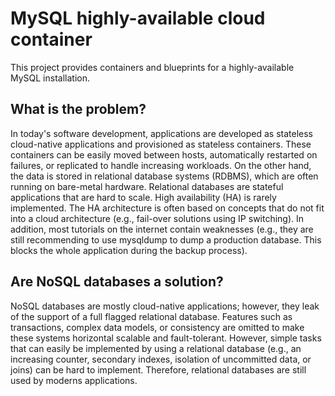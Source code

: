 # MySQL highly-available cloud container

This project provides containers and blueprints for a highly-available MySQL installation. 

## What is the problem?

In today's software development, applications are developed as stateless cloud-native applications and provisioned as stateless containers. These containers can be easily moved between hosts, automatically restarted on failures, or replicated to handle increasing workloads. On the other hand, the data is stored in relational database systems (RDBMS), which are often running on bare-metal hardware. Relational databases are stateful applications that are hard to scale. High availability (HA) is rarely implemented. The HA architecture is often based on concepts that do not fit into a cloud architecture (e.g., fail-over solutions using IP switching). In addition, most tutorials on the internet contain weaknesses (e.g., they are still recommending to use mysqldump to dump a production database. This blocks the whole application during the backup process). 

## Are NoSQL databases a solution?

NoSQL databases are mostly cloud-native applications; however, they leak of the support of a full flagged relational database. Features such as transactions, complex data models, or consistency are omitted to make these systems horizontal scalable and fault-tolerant. However, simple tasks that can easily be implemented by using a relational database (e.g., an increasing counter, secondary indexes, isolation of uncommitted data, or joins) can be hard to implement. Therefore, relational databases are still used by moderns applications. 
